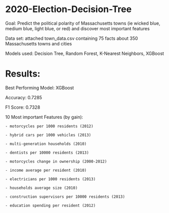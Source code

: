 # 2020-Election-Decision-Tree

Goal: Predict the political polarity of Massachusetts towns (ie wicked blue, medium blue, light blue, or red) and discover most important features

Data set: attached town_data.csv containing 75 facts about 350 Massachusetts towns and cities

Models used: Decision Tree, Random Forest, K-Nearest Neighbors, XGBoost

# Results:

  Best Performing Model: XGBoost 
  
  Accuracy: 0.7285
  
  F1 Score: 0.7328
  
  10 Most important Features (by gain): 
  
   	- motorcycles per 1000 residents (2012)	
   
	- hybrid cars per 1000 vehicles (2013)
   
	- multi-generation households (2010)	
   
   	- dentists per 10000 residents (2013)	
   
	- motorcycles change in ownership (2000-2012)	
   
	- income average per resident (2010)	
   
	- electricians per 1000 residents (2013)	
   
	- households average size (2010)	
   
	- construction supervisors per 10000 residents (2013)
   
	- education spending per resident (2012)
   
